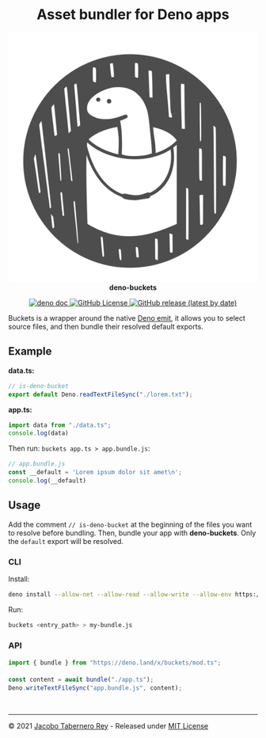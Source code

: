 <h1 align="center">Asset bundler for Deno apps</h1>

<p align="center">
  <img src="https://raw.githubusercontent.com/jacoborus/deno-buckets/main/example/deno-bucket-logo.svg" alt="deno-buckets logo"><br>
  <b>deno-buckets</b><br>
</p>

<p align="center">
<a href="https://doc.deno.land/https/raw.githubusercontent.com%2Fjacoborus%2Fdeno-buckets%2Fmain%2Fmod.ts">
  <img src="https://doc.deno.land/badge.svg" alt="deno doc">
</a>
<a href="https://github.com/jacoborus/deno-buckets/blob/main/LICENSE">
  <img alt="GitHub License" src="https://img.shields.io/github/license/jacoborus/deno-buckets">
</a>
<a href="https://github.com/jacoborus/deno-buckets/releases">
  <img alt="GitHub release (latest by date)" src="https://img.shields.io/github/v/release/jacoborus/deno-buckets">
</a>
</p>

Buckets is a wrapper around the native
[Deno emit](https://github.com/denoland/deno_emit), it allows you to select
source files, and then bundle their resolved default exports.

## Example

**data.ts:**

```typescript
// is-deno-bucket
export default Deno.readTextFileSync("./lorem.txt");
```

**app.ts:**

```typescript
import data from "./data.ts";
console.log(data)
```

Then run: `buckets app.ts > app.bundle.js`:

```typescript
// app.bundle.js
const __default = 'Lorem ipsum dolor sit amet\n';
console.log(__default)
```

## Usage

Add the comment `// is-deno-bucket` at the beginning of the files you want to
resolve before bundling. Then, bundle your app with **deno-buckets**. Only the `default` export will be resolved.

### CLI

Install:

```sh
deno install --allow-net --allow-read --allow-write --allow-env https://deno.land/x/buckets/buckets.ts
```

Run:

```sh
buckets <entry_path> > my-bundle.js
```

### API

```typescript
import { bundle } from "https://deno.land/x/buckets/mod.ts";

const content = await bundle("./app.ts");
Deno.writeTextFileSync("app.bundle.js", content);
```

<br>

---

© 2021 [Jacobo Tabernero Rey](http://jacoborus.codes) - Released under
[MIT License](https://raw.github.com/jacoborus/deno-buckets/main/LICENSE)
